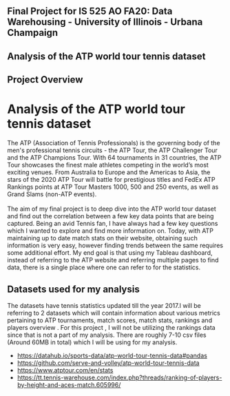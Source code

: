 ## Final Project for IS 525 AO FA20: Data Warehousing - University of Illinois - Urbana Champaign
## Analysis of the ATP world tour tennis dataset

## Project Overview
# Analysis of the ATP world tour tennis dataset 
The ATP (Association of Tennis Professionals) is the governing body of the men's professional tennis circuits - the ATP Tour, the ATP Challenger Tour and the ATP Champions Tour. With 64 tournaments in 31 countries, the ATP Tour showcases the finest male athletes competing in the world’s most exciting venues. From Australia to Europe and the Americas to Asia, the stars of the 2020 ATP Tour will battle for prestigious titles and FedEx ATP Rankings points at ATP Tour Masters 1000, 500 and 250 events, as well as Grand Slams (non-ATP events).</br>
</br>
The aim of my final project is to deep dive into the ATP world tour dataset and find out the correlation between a few key data points that are being captured. Being an avid Tennis fan, I have always had a few key questions which I wanted to explore and find more information on. Today, with ATP maintaining up to date match stats on their website, obtaining such information is very easy, however finding trends between the same requires some additional effort. My end goal is that using my Tableau dashboard, instead of referring to the ATP website and referring multiple pages to find data, there is a single place where one can refer to for the statistics.

## Datasets used for my analysis
The datasets have tennis statistics updated till the year 2017.I will be referring to 2 datasets which will contain information about various metrics pertaining to ATP tournaments, match scores, match stats, rankings and players overview . For this project , I will not be utilizing the rankings data since that is not a part of my analysis. There are roughly 7-10 csv files (Around 60MB in total) which I will be using for my analysis.

 - https://datahub.io/sports-data/atp-world-tour-tennis-data#pandas
 - https://github.com/serve-and-volley/atp-world-tour-tennis-data
 - https://www.atptour.com/en/stats
 - https://tt.tennis-warehouse.com/index.php?threads/ranking-of-players-by-height-and-aces-match.605996/
